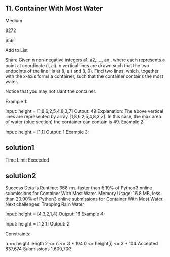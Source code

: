 ## 11. Container With Most Water
Medium

8272

656

Add to List

Share
Given n non-negative integers a1, a2, ..., an , where each represents a point at coordinate (i, ai). n vertical lines are drawn such that the two endpoints of the line i is at (i, ai) and (i, 0). Find two lines, which, together with the x-axis forms a container, such that the container contains the most water.

Notice that you may not slant the container.

 

Example 1:


Input: height = [1,8,6,2,5,4,8,3,7]
Output: 49
Explanation: The above vertical lines are represented by array [1,8,6,2,5,4,8,3,7]. In this case, the max area of water (blue section) the container can contain is 49.
Example 2:

Input: height = [1,1]
Output: 1
Example 3:

## solution1
Time Limit Exceeded

## solution2
Success
Details 
Runtime: 368 ms, faster than 5.19% of Python3 online submissions for Container With Most Water.
Memory Usage: 16.8 MB, less than 20.90% of Python3 online submissions for Container With Most Water.
Next challenges:
Trapping Rain Water

Input: height = [4,3,2,1,4]
Output: 16
Example 4:

Input: height = [1,2,1]
Output: 2
 

Constraints:

n == height.length
2 <= n <= 3 * 104
0 <= height[i] <= 3 * 104
Accepted
837,674
Submissions
1,600,703